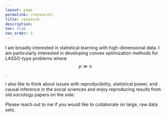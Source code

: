 ```yaml
---
layout: page
permalink: /research/
title: research 
description:
nav: true
nav_order: 3
---
```


I am broadly interested in statistical learning with high-dimensional data.
I am particularly interested in developing convex optimization methods for LASSO-type problems where $$p \gg n$$.

I also like to think about issues with reproducibility, statistical power, and causal inference in the social sciences and enjoy reproducing results from old sociology papers on the side.

Please reach out to me if you would like to collaborate on large, raw data sets.

<!--
<div class="publications">

{% for y in page.years %}
  <h2 class="year">{{y}}</h2>
  {% bibliography -f papers -q @*[year={{y}}]* %}
{% endfor %}

</div>
-->
